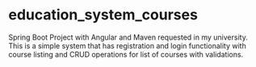# education_system_courses
Spring Boot Project with Angular and Maven requested in my university.
This is a simple system that has registration and login functionality with course listing and CRUD operations for list of courses with validations.
